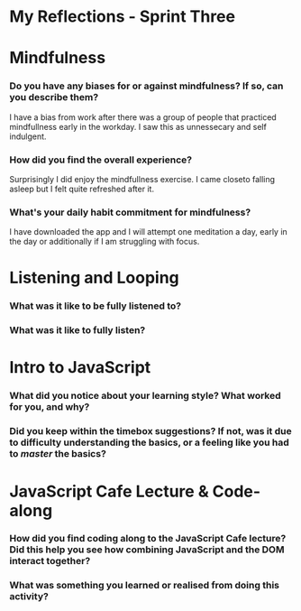 # My Reflections - Sprint Three

# Mindfulness 

### Do you have any biases for or against mindfulness? If so, can you describe them?

I have a bias from work after there was a group of people that practiced mindfullness early in the workday.  I saw this as unnessecary and self indulgent.

### How did you find the overall experience? 

Surprisingly I did enjoy the mindfullness exercise.  I came closeto falling asleep but I felt quite refreshed after it.

### What's your daily habit commitment for mindfulness? 
    
I have downloaded the app and I will attempt one meditation a day, early in the day or additionally if I am struggling with focus.



# Listening and Looping 

### What was it like to be fully listened to? 



### What was it like to fully listen?

    




# Intro to JavaScript

### What did you notice about your learning style? What worked for you, and why?



### Did you keep within the timebox suggestions? If not, was it due to difficulty understanding the basics, or a feeling like you had to _master_ the basics?






# JavaScript Cafe Lecture & Code-along

### How did you find coding along to the JavaScript Cafe lecture? Did this help you see how combining JavaScript and the DOM interact together?



### What was something you learned or realised from doing this activity?




